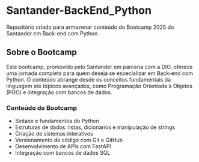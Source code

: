 # Santander-BackEnd_Python

Repositório criado para armazenar conteúdo do Bootcamp 2025 do Santander em Back-end com Python.

## Sobre o Bootcamp

Este bootcamp, promovido pelo Santander em parceria com a DIO, oferece uma jornada completa para quem deseja se especializar em Back-end com Python. O conteúdo abrange desde os conceitos fundamentais da linguagem até tópicos avançados, como Programação Orientada a Objetos (POO) e integração com bancos de dados.

### Conteúdo do Bootcamp

- Sintaxe e fundamentos do Python
- Estruturas de dados: listas, dicionários e manipulação de strings
- Criação de sistemas interativos
- Versionamento de código com Git e GitHub
- Desenvolvimento de APIs com FastAPI
- Integração com bancos de dados SQL
